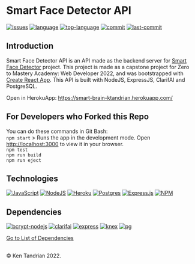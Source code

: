 # Smart Face Detector API
[![issues](https://img.shields.io/github/issues/KenTandrian/smart-face-detector-api)](https://github.com/KenTandrian/smart-face-detector-api/issues)
[![language](https://img.shields.io/github/languages/count/KenTandrian/smart-face-detector-api)](https://github.com/KenTandrian/smart-face-detector-api/search?l=javascript)
[![top-language](https://img.shields.io/github/languages/top/KenTandrian/smart-face-detector-api)](https://github.com/KenTandrian/smart-face-detector-api/search?l=javascript)
[![commit](https://img.shields.io/github/commit-activity/m/KenTandrian/smart-face-detector-api)](https://github.com/KenTandrian/smart-face-detector-api/commits/main)
[![last-commit](https://img.shields.io/github/last-commit/KenTandrian/smart-face-detector-api)](https://github.com/KenTandrian/smart-face-detector-api/commits/main)

## Introduction
Smart Face Detector API is an API made as the backend server for [Smart Face Detector](https://github.com/KenTandrian/smart-face-detector/) project.
This project is made as a capstone project for Zero to Mastery Academy: Web Developer 2022, and was bootstrapped with [Create React App](https://github.com/facebook/create-react-app). This API is built with NodeJS, ExpressJS, ClarifAI and PostgreSQL.

Open in HerokuApp: https://smart-brain-ktandrian.herokuapp.com/

## For Developers who Forked this Repo
You can do these commands in Git Bash:\
`npm start` > Runs the app in the development mode. Open [http://localhost:3000](http://localhost:3000) to view it in your browser.\
`npm test`\
`npm run build`\
`npm run eject`

## Technologies
[![JavaScript](https://img.shields.io/badge/javascript-%23000000.svg?style=for-the-badge&logo=javascript&logoColor=%23F7DF1E)](https://github.com/KenTandrian?tab=repositories&language=javascript)
[![NodeJS](https://img.shields.io/badge/node.js-%23000000?style=for-the-badge&logo=node.js&logoColor=6DA55F)](https://github.com/KenTandrian?tab=repositories&language=javascript)
[![Heroku](https://img.shields.io/badge/heroku-%23000000.svg?style=for-the-badge&logo=heroku&logoColor=%23430098)](https://github.com/KenTandrian?tab=repositories)
[![Postgres](https://img.shields.io/badge/postgres-%23000000.svg?style=for-the-badge&logo=postgresql&logoColor=%23316192)](https://github.com/KenTandrian?tab=repositories)
[![Express.js](https://img.shields.io/badge/express.js-%23000000.svg?style=for-the-badge&logo=express&logoColor=%2361DAFB)](https://github.com/KenTandrian?tab=repositories)
[![NPM](https://img.shields.io/badge/NPM-%23000000.svg?style=for-the-badge&logo=npm)](https://github.com/KenTandrian?tab=repositories)

## Dependencies
[![bcrypt-nodejs](https://img.shields.io/github/package-json/dependency-version/KenTandrian/smart-face-detector-api/bcrypt-nodejs)](https://www.npmjs.com/package/bcrypt-nodejs)
[![clarifai](https://img.shields.io/github/package-json/dependency-version/KenTandrian/smart-face-detector-api/clarifai)](https://www.npmjs.com/package/clarifai)
[![express](https://img.shields.io/github/package-json/dependency-version/KenTandrian/smart-face-detector-api/express)](https://www.npmjs.com/package/express)
[![knex](https://img.shields.io/github/package-json/dependency-version/KenTandrian/smart-face-detector-api/knex)](https://www.npmjs.com/package/knex)
[![pg](https://img.shields.io/github/package-json/dependency-version/KenTandrian/smart-face-detector-api/pg)](https://www.npmjs.com/package/pg)

[Go to List of Dependencies](https://github.com/KenTandrian/smart-face-detector-api/network/dependencies)

## 
&#169; Ken Tandrian 2022.
